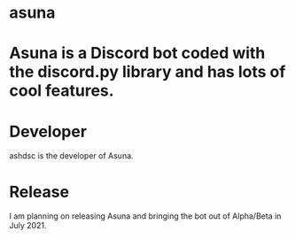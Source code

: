 # asuna


# Asuna is a Discord bot coded with the discord.py library and has lots of cool features.


# Developer
ashdsc is the developer of Asuna. 

# Release
I am planning on releasing Asuna and bringing the bot out of Alpha/Beta in July 2021.
